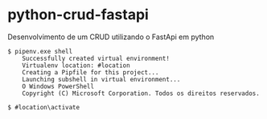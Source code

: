 # python-crud-fastapi
Desenvolvimento de um CRUD utilizando o FastApi em python

```
$ pipenv.exe shell
    Successfully created virtual environment!
    Virtualenv location: #location
    Creating a Pipfile for this project...
    Launching subshell in virtual environment...
    O Windows PowerShell
    Copyright (C) Microsoft Corporation. Todos os direitos reservados.

$ #location\activate
```